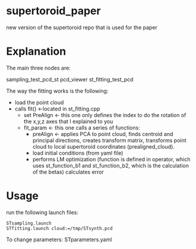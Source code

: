 # supertoroid_paper
new version of the supertoroid repo that is used for the paper

# Explanation
The main three nodes are:

sampling_test_pcd_st
pcd_viewer
st_fitting_test_pcd

The way the fitting works is the following:

- load the point cloud
- calls fit()    <-located in st_fitting.cpp
    - set PreAlign     <- this one only defines the index to do the rotation of the x,y,z axes that I explained to you
    - fit_param        <- this one calls a series of functions:
        - preAlign   <- applies PCA to point cloud, finds centroid and principal directions, creates transform       matrix, transforms point                              cloud to local supertoroid coordinates (prealigned_cloud).
        - load initial conditions (from yaml file)
        - performs LM optimization (function is defined in operator, which uses st_function_b1 and st_function_b2, which is the                   calculation of the betas)
                calculates error

# Usage
run the following launch files:

`STsampling.launch`\
`STfitting.launch cloud:=/tmp/STsynth.pcd`

To change parameters: STparameters.yaml
